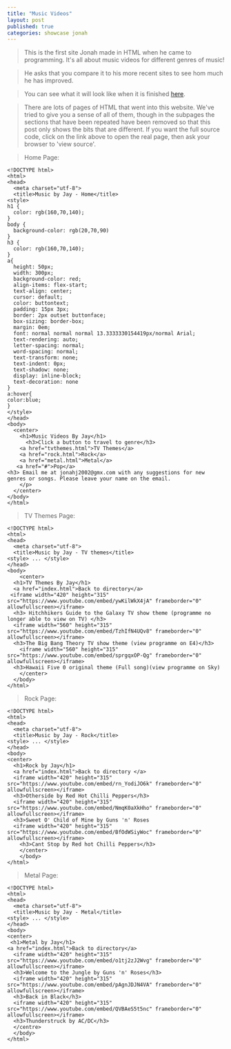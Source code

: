 ```yaml
---
title: "Music Videos"
layout: post
published: true
categories: showcase jonah
---
```


> This is the first site Jonah made in HTML when he came to programming. It's all about music videos for different genres of music!

> He asks that you compare it to his more recent sites to see hom much he has improved.

> You can see what it will look like when it is finished [here](/files/showcase/Jonah/Music%20Videos).

> There are lots of pages of HTML that went into this website. We've tried to give you a sense of all of them, though in the subpages the sections that have been repeated have been removed so that this post only shows the bits that are different. If you want the full source code, click on the link above to open the real page, then ask your browser to 'view source'.

> Home Page:

    <!DOCTYPE html>
    <html>
    <head>
      <meta charset="utf-8">
      <title>Music by Jay - Home</title>
    <style>
    h1 {
      color: rgb(160,70,140);
    }
    body {
      background-color: rgb(20,70,90)
    }
    h3 {
      color: rgb(160,70,140);
    }
    a{
      height: 50px;
      width: 300px;  
      background-color: red;
      align-items: flex-start;
      text-align: center;
      cursor: default;
      color: buttontext;
      padding: 15px 3px;
      border: 2px outset buttonface;
      box-sizing: border-box;
      margin: 0em;
      font: normal normal normal 13.3333330154419px/normal Arial;
      text-rendering: auto;
      letter-spacing: normal;
      word-spacing: normal;
      text-transform: none;
      text-indent: 0px;
      text-shadow: none;
      display: inline-block;
      text-decoration: none
    }
    a:hover{
    color:blue;
    }
    </style>
    </head>
    <body>
      <center>
        <h1>Music Videos By Jay</h1>
          <h3>Click a button to travel to genre</h3>
        <a href="tvthemes.html">TV Themes</a>
        <a href="rock.html">Rock</a>
        <a href="metal.html">Metal</a>
       <a href="#">Pop</a>
    <h3> Email me at jonahj2002@gmx.com with any suggestions for new genres or songs. Please leave your name on the email.
        </p>
      </center>
    </body>
    </html>

> TV Themes Page:

    <!DOCTYPE html>
    <html>
    <head>
      <meta charset="utf-8">
      <title>Music by Jay - TV themes</title>
    <style> ... </style>
    </head>
    <body>
        <center>
      <h1>TV Themes By Jay</h1>
      <a href="index.html">Back to directory</a>
     <iframe width="420" height="315"     src="https://www.youtube.com/embed/ywKilWkX4jA" frameborder="0" allowfullscreen></iframe>
      <h3> Hitchhikers Guide to the Galaxy TV show theme (programme no longer able to view on TV) </h3>
      <iframe width="560" height="315" src="https://www.youtube.com/embed/TzhIfN4UQv8" frameborder="0" allowfullscreen></iframe>
      <h3>The Big Bang Theory TV show theme (view programme on E4)</h3>
        <iframe width="560" height="315" src="https://www.youtube.com/embed/sprgqxOP-Qg" frameborder="0" allowfullscreen></iframe>
      <h3>Hawaii Five 0 original theme (Full song)(view programme on Sky)
        </center>
      </body> 
    </html>

> Rock Page:

    <!DOCTYPE html>
    <html>
    <head>
      <meta charset="utf-8">
      <title>Music by Jay - Rock</title>
    <style> ... </style>
    </head>
    <body>
    <center>
      <h1>Rock by Jay</h1>
      <a href="index.html">Back to directory </a>
      <iframe width="420" height="315" src="https://www.youtube.com/embed/rn_YodiJO6k" frameborder="0" allowfullscreen></iframe>
      <h3>Otherside by Red Hot Chilli Peppers</h3>
      <iframe width="420" height="315" src="https://www.youtube.com/embed/NmqK0aXkHho" frameborder="0" allowfullscreen></iframe>
      <h3>Sweet O' Child of Mine by Guns 'n' Roses
      <iframe width="420" height="315" src="https://www.youtube.com/embed/BfOdWSiyWoc" frameborder="0" allowfullscreen></iframe>
        <h3>Cant Stop by Red hot Chilli Peppers</h3>
        </center>
        </body> 
    </html>

> Metal Page:

    <!DOCTYPE html>
    <html>
    <head>
      <meta charset="utf-8">
      <title>Music by Jay - Metal</title>
    <style> ... </style>
    </head>
    <body>
    <center>
     <h1>Metal by Jay</h1>
    <a href="index.html">Back to directory</a>
      <iframe width="420" height="315" src="https://www.youtube.com/embed/o1tj2zJ2Wvg" frameborder="0" allowfullscreen></iframe>
      <h3>Welcome to the Jungle by Guns 'n' Roses</h3>
      <iframe width="420" height="315" src="https://www.youtube.com/embed/pAgnJDJN4VA" frameborder="0" allowfullscreen></iframe>
      <h3>Back in Black</h3>
      <iframe width="420" height="315" src="https://www.youtube.com/embed/QVBAeS5t5nc" frameborder="0" allowfullscreen></iframe>
      <h3>Thunderstruck by AC/DC</h3>
      </centre>
      </body> 
    </html>
